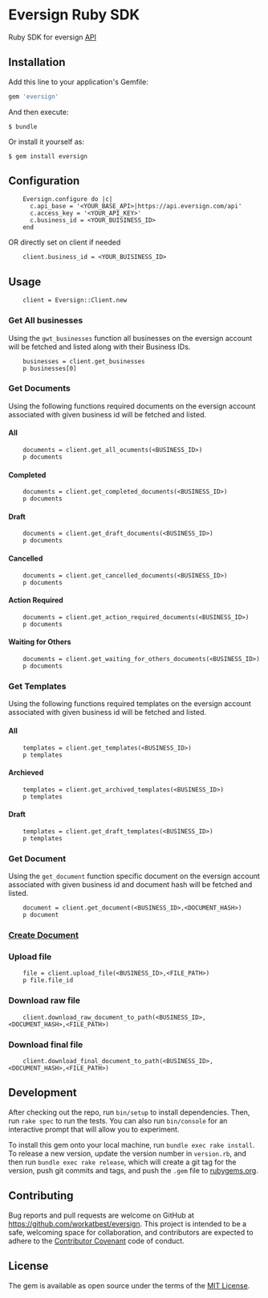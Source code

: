 # Eversign Ruby SDK

Ruby SDK for eversign [API](https://eversign.com/api/documentation)

## Installation

Add this line to your application's Gemfile:

```ruby
gem 'eversign'
```

And then execute:

    $ bundle

Or install it yourself as:

    $ gem install eversign

## Configuration

		Eversign.configure do |c|
		  c.api_base = '<YOUR_BASE_API>|https://api.eversign.com/api'
		  c.access_key = '<YOUR_API_KEY>'
		  c.business_id = <YOUR_BUISINESS_ID>
		end

OR directly set on client if needed

		client.business_id = <YOUR_BUISINESS_ID>


## Usage

		client = Eversign::Client.new

### Get All businesses
Using the `gwt_businesses` function all businesses on the eversign account will be fetched and listed along with their Business IDs.


		businesses = client.get_businesses
		p businesses[0]


### Get Documents
Using the following functions required documents on the eversign account associated with given business id will be fetched and listed.

#### All

		documents = client.get_all_ocuments(<BUSINESS_ID>)
		p documents

#### Completed

		documents = client.get_completed_documents(<BUSINESS_ID>)
		p documents

#### Draft

		documents = client.get_draft_documents(<BUSINESS_ID>)
		p documents

#### Cancelled

		documents = client.get_cancelled_documents(<BUSINESS_ID>)
		p documents

#### Action Required

		documents = client.get_action_required_documents(<BUSINESS_ID>)
		p documents

#### Waiting for Others

		documents = client.get_waiting_for_others_documents(<BUSINESS_ID>)
		p documents


### Get Templates
Using the following functions required templates on the eversign account associated with given business id will be fetched and listed.

#### All

		templates = client.get_templates(<BUSINESS_ID>)
		p templates

#### Archieved

		templates = client.get_archived_templates(<BUSINESS_ID>)
		p templates

#### Draft

		templates = client.get_draft_templates(<BUSINESS_ID>)
		p templates

### Get Document
Using the `get_document` function specific document on the eversign account associated with given business id and document hash will be fetched and listed.

		document = client.get_document(<BUSINESS_ID>,<DOCUMENT_HASH>)
		p document


### [Create Document](/examples/create_document.rb)

### Upload file
		
		file = client.upload_file(<BUSINESS_ID>,<FILE_PATH>)
		p file.file_id

### Download raw file
		
		client.download_raw_document_to_path(<BUSINESS_ID>,<DOCUMENT_HASH>,<FILE_PATH>)

### Download final file
		
		client.download_final_document_to_path(<BUSINESS_ID>,<DOCUMENT_HASH>,<FILE_PATH>)

## Development

After checking out the repo, run `bin/setup` to install dependencies. Then, run `rake spec` to run the tests. You can also run `bin/console` for an interactive prompt that will allow you to experiment.

To install this gem onto your local machine, run `bundle exec rake install`. To release a new version, update the version number in `version.rb`, and then run `bundle exec rake release`, which will create a git tag for the version, push git commits and tags, and push the `.gem` file to [rubygems.org](https://rubygems.org).

## Contributing

Bug reports and pull requests are welcome on GitHub at https://github.com/workatbest/eversign. This project is intended to be a safe, welcoming space for collaboration, and contributors are expected to adhere to the [Contributor Covenant](http://contributor-covenant.org) code of conduct.


## License

The gem is available as open source under the terms of the [MIT License](http://opensource.org/licenses/MIT).
